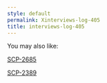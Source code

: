 ```yaml
---
style: default
permalink: Xinterviews-log-405
title: interviews-log-405
---
```

You may also like:

[SCP-2685](http://scp-wiki.net/scp-2685)

[SCP-2389](http://scp-wiki.net/scp-2389)
